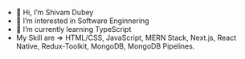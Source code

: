 - 👋 Hi, I’m Shivam Dubey
- 👀 I’m interested in Software Enginnering
- 🌱 I’m currently learning TypeScript
- My Skill are => HTML/CSS, JavaScript, MERN Stack, Next.js, React Native, Redux-Toolkit, MongoDB, MongoDB Pipelines.


<!---
code-farms/code-farms is a ✨ special ✨ repository because its `README.md` (this file) appears on your GitHub profile.
You can click the Preview link to take a look at your changes.
- 💞️ I’m looking to collaborate on ...
- 📫 How to reach me ...
--->
